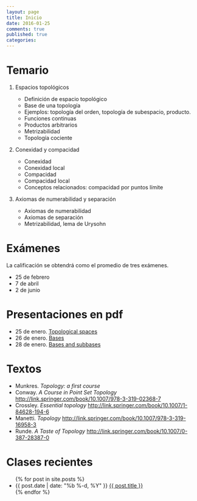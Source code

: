 ```yaml
---
layout: page
title: Inicio
date: 2016-01-25 
comments: true
published: true
categories: 
---
```


# Temario

1.  Espacios topológicos
    -   Definición de espacio topológico
    -   Base de una topología
    -   Ejemplos: topología del orden, topología de subespacio, producto.
    -   Funciones continuas
    -   Productos arbitrarios
    -   Metrizabilidad
    -   Topología cociente

2.  Conexidad y compacidad
    -   Conexidad
    -   Conexidad local
    -   Compacidad
    -   Compacidad local
    -   Conceptos relacionados: compacidad por puntos límite

3.  Axiomas de numerabilidad y separación
    -   Axiomas de numerabilidad
    -   Axiomas de separación
    -   Metrizabilidad, lema de Urysohn

# Exámenes

La calificación se obtendrá como el promedio de tres exámenes.

-   25 de febrero
-   7 de abril
-   2 de junio

# Presentaciones en pdf

-   25 de enero. [Topological spaces](https://github.com/rvf0068/topologia/raw/gh-pages/pdfs/2016-01-25-topological-spaces.pdf?raw=true)
-   26 de enero. [Bases](https://github.com/rvf0068/topologia/raw/gh-pages/pdfs/2016-01-26-bases.pdf?raw=true)
-   28 de enero. [Bases and subbases](https://github.com/rvf0068/topologia/raw/gh-pages/pdfs/2016-01-28-bases-and-subbases.pdf?raw=true)

# Textos

-   Munkres. *Topology: a first course*
-   Conway. *A Course in Point Set Topology* <http://link.springer.com/book/10.1007/978-3-319-02368-7>
-   Crossley. *Essential topology* <http://link.springer.com/book/10.1007/1-84628-194-6>
-   Manetti. *Topology* <http://link.springer.com/book/10.1007/978-3-319-16958-3>
-   Runde. *A Taste of Topology* <http://link.springer.com/book/10.1007/0-387-28387-0>

# Clases recientes

<ul class="post-list">
  {% for post in site.posts %}
    <li>
      <span class="post-meta">{{ post.date | date: "%b %-d, %Y" }}
      <a class="post-link" href="{{ post.url | prepend: site.baseurl }}">{{ post.title }}</a>
      </span>
    </li>
  {% endfor %}
</ul>
